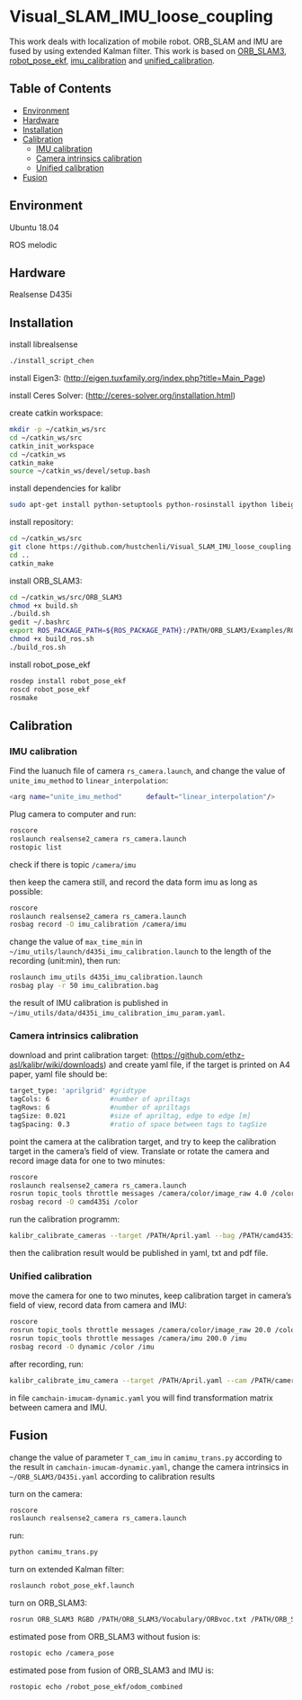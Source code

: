 # Visual_SLAM_IMU_loose_coupling
This work deals with localization of mobile robot. ORB_SLAM and IMU are fused by using extended Kalman filter. 
This work is based on [ORB_SLAM3](https://github.com/UZ-SLAMLab/ORB_SLAM3), [robot_pose_ekf](https://github.com/ros-planning/robot_pose_ekf), 
[imu_calibration](https://github.com/gaowenliang/imu_utils) and [unified_calibration](https://github.com/ethz-asl/kalibr).
## Table of Contents
- [Environment](#Environment)
- [Hardware](#Hardware)
- [Installation](#Installation)
- [Calibration](#Calibration)
   - [IMU calibration](#IMU-calibration)
   - [Camera intrinsics calibration](#Camera-intrinsics-calibration)
   - [Unified calibration](#Unified-calibration)
- [Fusion](#Fusion)

## Environment
Ubuntu 18.04

ROS melodic
## Hardware
Realsense D435i
## Installation
install librealsense
```sh
./install_script_chen
```
install Eigen3: (http://eigen.tuxfamily.org/index.php?title=Main_Page)

install Ceres Solver: (http://ceres-solver.org/installation.html)

create catkin workspace:
```sh
mkdir -p ~/catkin_ws/src
cd ~/catkin_ws/src
catkin_init_workspace
cd ~/catkin_ws 
catkin_make
source ~/catkin_ws/devel/setup.bash
```
install dependencies for kalibr
```sh
sudo apt-get install python-setuptools python-rosinstall ipython libeigen3-dev libboost-all-dev doxygen libopencv-dev ros-melodic-opencv ros-melodic-image-transport-plugins ros-melodic-cmake-modules python-software-properties software-properties-common libpoco-dev python-matplotlib python-scipy python-git python-pip ipython libtbb-dev libblas-dev liblapack-dev python-catkin-tools libv4l-dev
```
install repository:
```sh
cd ~/catkin_ws/src
git clone https://github.com/hustchenli/Visual_SLAM_IMU_loose_coupling.git
cd ..
catkin_make
```
install ORB_SLAM3:
```sh
cd ~/catkin_ws/src/ORB_SLAM3
chmod +x build.sh
./build.sh
gedit ~/.bashrc
export ROS_PACKAGE_PATH=${ROS_PACKAGE_PATH}:/PATH/ORB_SLAM3/Examples/ROS
chmod +x build_ros.sh
./build_ros.sh
```
install robot_pose_ekf
```sh
rosdep install robot_pose_ekf
roscd robot_pose_ekf
rosmake
```
## Calibration
### IMU calibration
Find the luanuch file of camera `rs_camera.launch`, and change the value of `unite_imu_method` to `linear_interpolation`:
```bash
<arg name="unite_imu_method"      default="linear_interpolation"/>
```
Plug camera to computer and run:
```sh
roscore 
roslaunch realsense2_camera rs_camera.launch
rostopic list 
```
check if there is topic `/camera/imu`

then keep the camera still, and record the data form imu as long as possible:
```sh
roscore 
roslaunch realsense2_camera rs_camera.launch
rosbag record -O imu_calibration /camera/imu 
```
change the value of `max_time_min` in `~/imu_utils/launch/d435i_imu_calibration.launch` to the length of the recording (unit:min), then run:
```sh
roslaunch imu_utils d435i_imu_calibration.launch
rosbag play -r 50 imu_calibration.bag
```
the result of IMU calibration is published in `~/imu_utils/data/d435i_imu_calibration_imu_param.yaml`.
### Camera intrinsics calibration
download and print calibration target: (https://github.com/ethz-asl/kalibr/wiki/downloads) and create yaml file, if the target is printed on A4 paper, yaml file should be:
```bash
target_type: 'aprilgrid' #gridtype
tagCols: 6               #number of apriltags
tagRows: 6               #number of apriltags
tagSize: 0.021           #size of apriltag, edge to edge [m]
tagSpacing: 0.3          #ratio of space between tags to tagSize
```
point the camera at the calibration target, and try to keep the calibration target in the camera’s field of view. Translate or rotate the camera and record image data for one to two minutes:
```sh
roscore 
roslaunch realsense2_camera rs_camera.launch
rosrun topic_tools throttle messages /camera/color/image_raw 4.0 /color
rosbag record -O camd435i /color
```
run the calibration programm:
```sh
kalibr_calibrate_cameras --target /PATH/April.yaml --bag /PATH/camd435i.bag --bag-from-to 20 110 --models pinhole-radtan --topics /color --show-extraction
```
then the calibration result would be published in yaml, txt and pdf file.
### Unified calibration
move the camera for one to two minutes, keep calibration target in camera’s field of view, record data from camera and IMU:
```sh
roscore
rosrun topic_tools throttle messages /camera/color/image_raw 20.0 /color
rosrun topic_tools throttle messages /camera/imu 200.0 /imu
rosbag record -O dynamic /color /imu
```
after recording, run:
```sh
kalibr_calibrate_imu_camera --target /PATH/April.yaml --cam /PATH/camera.yaml --imu /PATH/imu.yaml --bag /PATH/dynamic.bag --show-extraction
```
in file `camchain-imucam-dynamic.yaml` you will find transformation matrix between camera and IMU.
## Fusion
change the value of parameter `T_cam_imu` in `camimu_trans.py` according to the result in `camchain-imucam-dynamic.yaml`, change the camera intrinsics in `~/ORB_SLAM3/D435i.yaml` according to calibration results

turn on the camera:
```sh
roscore
roslaunch realsense2_camera rs_camera.launch
```
run:
```sh
python camimu_trans.py
```
turn on extended Kalman filter:
```sh
roslaunch robot_pose_ekf.launch
```
turn on ORB_SLAM3:
```sh
rosrun ORB_SLAM3 RGBD /PATH/ORB_SLAM3/Vocabulary/ORBvoc.txt /PATH/ORB_SLAM3/D435i.yaml
```
estimated pose from ORB_SLAM3 without fusion is:
```sh
rostopic echo /camera_pose
```
estimated pose from fusion of ORB_SLAM3 and IMU is:
```sh
rostopic echo /robot_pose_ekf/odom_combined
```

